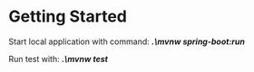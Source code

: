 # Getting Started

Start local application with command:
**_.\mvnw spring-boot:run_**

Run test with:
**_.\mvnw test_**
